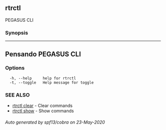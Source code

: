 ## rtrctl

PEGASUS CLI

### Synopsis



----------------------
 Pensando PEGASUS CLI 
----------------------


### Options

```
  -h, --help     help for rtrctl
  -t, --toggle   Help message for toggle
```

### SEE ALSO
* [rtrctl clear](rtrctl_clear.md)	 - Clear commands
* [rtrctl show](rtrctl_show.md)	 - Show commands

###### Auto generated by spf13/cobra on 23-May-2020
